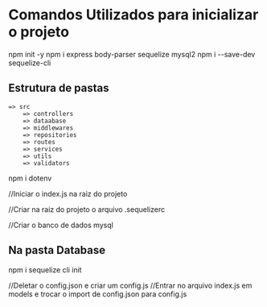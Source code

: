 # Comandos Utilizados para inicializar o projeto
npm init -y
npm i express body-parser sequelize mysql2
npm i --save-dev sequelize-cli 

## Estrutura de pastas
    => src
        => controllers
        => dataabase
        => middlewares
        => repositories
        => routes
        => services
        => utils
        => validators

npm i dotenv

//Iniciar o index.js na raiz do projeto

//Criar na raiz do projeto o arquivo  .sequelizerc

//Criar o banco de dados mysql
## Na pasta Database 
npm i sequelize cli init 

//Deletar o config.json e criar um config.js
//Entrar no arquivo index.js em models e trocar o import de config.json para config.js